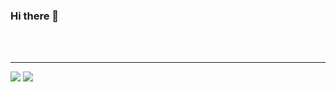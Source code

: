 ### Hi there 👋

<!--
**Flechaa/Flechaa** is a ✨ _special_ ✨ repository because its `README.md` (this file) appears on your GitHub profile.

Here are some ideas to get you started:

- 🔭 I’m currently working on ...
- 🌱 I’m currently learning ...
- 👯 I’m looking to collaborate on ...
- 🤔 I’m looking for help with ...
- 💬 Ask me about ...
- 📫 How to reach me: ...
- 😄 Pronouns: ...
- ⚡ Fun fact: ...
-->
<br/>
<br/>

---

<img src="https://github-readme-stats.vercel.app/api?username=Flechaa&show_icons=true&hide_border=true&theme=tokyonight"/>

<img src="https://github-readme-stats.vercel.app/api/top-langs/?username=Flechaa&theme=tokyonight"/>
